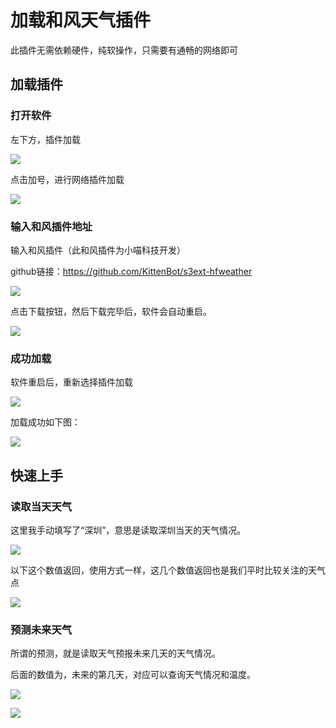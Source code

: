 # 加载和风天气插件

此插件无需依赖硬件，纯软操作，只需要有通畅的网络即可


## 加载插件

### 打开软件

左下方，插件加载

![](./images/c10_01.png)

点击加号，进行网络插件加载

![](./images/c10_02.png)

### 输入和风插件地址

输入和风插件（此和风插件为小喵科技开发）

github链接：https://github.com/KittenBot/s3ext-hfweather

![](./images/c10_03.png)

点击下载按钮，然后下载完毕后，软件会自动重启。

![](./images/c10_04.png)


### 成功加载

软件重启后，重新选择插件加载

![](./images/c10_05.png)

加载成功如下图：

![](./images/c10_06.png)

## 快速上手

### 读取当天天气

这里我手动填写了“深圳”，意思是读取深圳当天的天气情况。

![](./images/c10_07.png)

以下这个数值返回，使用方式一样，这几个数值返回也是我们平时比较关注的天气点

![](./images/c10_08.png)

### 预测未来天气

所谓的预测，就是读取天气预报未来几天的天气情况。

后面的数值为，未来的第几天，对应可以查询天气情况和温度。

![](./images/c10_09.png)

![](./images/c10_10.png)





